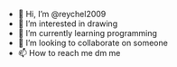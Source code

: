 - 👋 Hi, I’m @reychel2009
- 👀 I’m interested in drawing
- 🌱 I’m currently learning programming
- 💞️ I’m looking to collaborate on someone
- 📫 How to reach me dm me

<!---
reychel2009/reychel2009 is a ✨ special ✨ repository because its `README.md` (this file) appears on your GitHub profile.
You can click the Preview link to take a look at your changes.
--->
